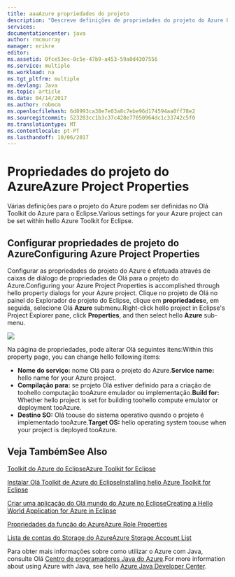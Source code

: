 ```yaml
---
title: aaaAzure propriedades do projeto
description: "Descreve definições de propriedades do projeto do Azure Olá no Olá Toolkit do Azure para o Eclipse."
services: 
documentationcenter: java
author: rmcmurray
manager: erikre
editor: 
ms.assetid: 0fce53ec-0c5e-47b9-a453-59a0d4307556
ms.service: multiple
ms.workload: na
ms.tgt_pltfrm: multiple
ms.devlang: Java
ms.topic: article
ms.date: 04/14/2017
ms.author: robmcm
ms.openlocfilehash: 6d8993ca38e7e03a8c7ebe96d174594aa0ff78e2
ms.sourcegitcommit: 523283cc1b3c37c428e77850964dc1c33742c5f0
ms.translationtype: MT
ms.contentlocale: pt-PT
ms.lasthandoff: 10/06/2017
---
```

# <a name="azure-project-properties"></a><span data-ttu-id="8371d-103">Propriedades do projeto do Azure</span><span class="sxs-lookup"><span data-stu-id="8371d-103">Azure Project Properties</span></span>
<span data-ttu-id="8371d-104">Várias definições para o projeto do Azure podem ser definidas no Olá Toolkit do Azure para o Eclipse.</span><span class="sxs-lookup"><span data-stu-id="8371d-104">Various settings for your Azure project can be set within hello Azure Toolkit for Eclipse.</span></span>

## <a name="configuring-azure-project-properties"></a><span data-ttu-id="8371d-105">Configurar propriedades de projeto do Azure</span><span class="sxs-lookup"><span data-stu-id="8371d-105">Configuring Azure Project Properties</span></span>
<span data-ttu-id="8371d-106">Configurar as propriedades do projeto do Azure é efetuada através de caixas de diálogo de propriedades de Olá para o projeto do Azure.</span><span class="sxs-lookup"><span data-stu-id="8371d-106">Configuring your Azure Project Properties is accomplished through hello property dialogs for your Azure project.</span></span> <span data-ttu-id="8371d-107">Clique no projeto de Olá no painel do Explorador de projeto do Eclipse, clique em **propriedades**e, em seguida, selecione Olá **Azure** submenu.</span><span class="sxs-lookup"><span data-stu-id="8371d-107">Right-click hello project in Eclipse's Project Explorer pane, click **Properties**, and then select hello **Azure** sub-menu.</span></span>

![][ic719480]

<span data-ttu-id="8371d-108">Na página de propriedades, pode alterar Olá seguintes itens:</span><span class="sxs-lookup"><span data-stu-id="8371d-108">Within this property page, you can change hello following items:</span></span> 

* <span data-ttu-id="8371d-109">**Nome do serviço:** nome Olá para o projeto do Azure.</span><span class="sxs-lookup"><span data-stu-id="8371d-109">**Service name:** hello name for your Azure project.</span></span>
* <span data-ttu-id="8371d-110">**Compilação para:** se projeto Olá estiver definido para a criação de toohello computação tooAzure emulador ou implementação.</span><span class="sxs-lookup"><span data-stu-id="8371d-110">**Build for:** Whether hello project is set for building toohello compute emulator or deployment tooAzure.</span></span>
* <span data-ttu-id="8371d-111">**Destino SO:** Olá toouse do sistema operativo quando o projeto é implementado tooAzure.</span><span class="sxs-lookup"><span data-stu-id="8371d-111">**Target OS:** hello operating system toouse when your project is deployed tooAzure.</span></span>

## <a name="see-also"></a><span data-ttu-id="8371d-112">Veja Também</span><span class="sxs-lookup"><span data-stu-id="8371d-112">See Also</span></span>
<span data-ttu-id="8371d-113">[Toolkit do Azure do Eclipse][Azure Toolkit for Eclipse]</span><span class="sxs-lookup"><span data-stu-id="8371d-113">[Azure Toolkit for Eclipse][Azure Toolkit for Eclipse]</span></span>

<span data-ttu-id="8371d-114">[Instalar Olá Toolkit de Azure do Eclipse][Installing hello Azure Toolkit for Eclipse]</span><span class="sxs-lookup"><span data-stu-id="8371d-114">[Installing hello Azure Toolkit for Eclipse][Installing hello Azure Toolkit for Eclipse]</span></span> 

<span data-ttu-id="8371d-115">[Criar uma aplicação do Olá mundo do Azure no Eclipse][Creating a Hello World Application for Azure in Eclipse]</span><span class="sxs-lookup"><span data-stu-id="8371d-115">[Creating a Hello World Application for Azure in Eclipse][Creating a Hello World Application for Azure in Eclipse]</span></span>

<span data-ttu-id="8371d-116">[Propriedades da função do Azure][Azure Role Properties]</span><span class="sxs-lookup"><span data-stu-id="8371d-116">[Azure Role Properties][Azure Role Properties]</span></span>

<span data-ttu-id="8371d-117">[Lista de contas do Storage do Azure][Azure Storage Account List]</span><span class="sxs-lookup"><span data-stu-id="8371d-117">[Azure Storage Account List][Azure Storage Account List]</span></span>

<span data-ttu-id="8371d-118">Para obter mais informações sobre como utilizar o Azure com Java, consulte Olá [Centro de programadores Java do Azure][Azure Java Developer Center].</span><span class="sxs-lookup"><span data-stu-id="8371d-118">For more information about using Azure with Java, see hello [Azure Java Developer Center][Azure Java Developer Center].</span></span>

<!-- URL List -->

[Azure Java Developer Center]: http://go.microsoft.com/fwlink/?LinkID=699547
[Azure Toolkit for Eclipse]: http://go.microsoft.com/fwlink/?LinkID=699529
[Azure Role Properties]: http://go.microsoft.com/fwlink/?LinkID=699525
[Azure Storage Account List]: http://go.microsoft.com/fwlink/?LinkID=699528
[Creating a Hello World Application for Azure in Eclipse]: http://go.microsoft.com/fwlink/?LinkID=699533
[Installing hello Azure Toolkit for Eclipse]: http://go.microsoft.com/fwlink/?LinkId=699546

<!-- IMG List -->

[ic719480]: ./media/azure-toolkit-for-eclipse-azure-project-properties/ic719480.png

<!-- Legacy MSDN URL = https://msdn.microsoft.com/library/azure/jj835232.aspx -->
